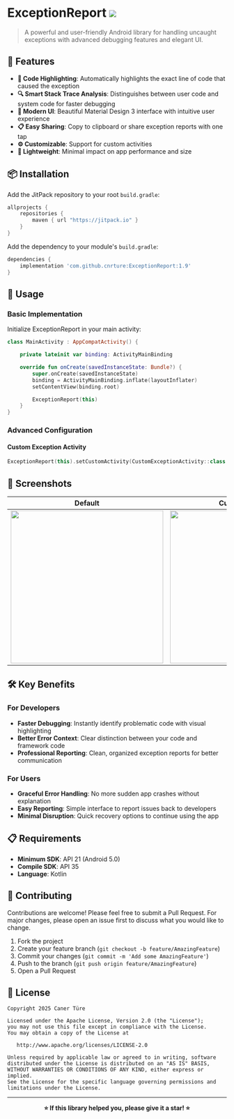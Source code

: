 # ExceptionReport [![](https://jitpack.io/v/cnrture/ExceptionReport.svg)](https://jitpack.io/#cnrture/ExceptionReport)

> A powerful and user-friendly Android library for handling uncaught exceptions with advanced
> debugging features and elegant UI.

## 🚀 Features

- **🎯 Code Highlighting**: Automatically highlights the exact line of code that caused the exception
- **🔍 Smart Stack Trace Analysis**: Distinguishes between user code and system code for faster
  debugging
- **🎨 Modern UI**: Beautiful Material Design 3 interface with intuitive user experience
- **📋 Easy Sharing**: Copy to clipboard or share exception reports with one tap
- **⚙️ Customizable**: Support for custom activities
- **📱 Lightweight**: Minimal impact on app performance and size

## 📦 Installation

Add the JitPack repository to your root `build.gradle`:

```gradle
allprojects { 
    repositories {
        maven { url "https://jitpack.io" }
    }
}
```

Add the dependency to your module's `build.gradle`:

```gradle
dependencies {
    implementation 'com.github.cnrture:ExceptionReport:1.9'
}
```

## 📖 Usage

### Basic Implementation

Initialize ExceptionReport in your main activity:

```kotlin
class MainActivity : AppCompatActivity() {

    private lateinit var binding: ActivityMainBinding

    override fun onCreate(savedInstanceState: Bundle?) {
        super.onCreate(savedInstanceState)
        binding = ActivityMainBinding.inflate(layoutInflater)
        setContentView(binding.root)

        ExceptionReport(this)
    }
}
```

### Advanced Configuration
#### Custom Exception Activity

```kotlin
ExceptionReport(this).setCustomActivity(CustomExceptionActivity::class.java)
```

## 🎨 Screenshots

<div align="center">

|                                                         Default                                                          |                                                     Custom Activity                                                      |
|:------------------------------------------------------------------------------------------------------------------------:|:------------------------------------------------------------------------------------------------------------------------:|
| <img src="https://github.com/user-attachments/assets/bc4d53f0-2f4f-4699-9f8b-35d9fd020caa" width="350"/> | <img src="https://github.com/cnrture/ExceptionReport/assets/29903779/f8bdb90f-7bf8-439a-9ca9-11476908406d" width="350"/> |

</div>

## 🛠️ Key Benefits

### For Developers

- **Faster Debugging**: Instantly identify problematic code with visual highlighting
- **Better Error Context**: Clear distinction between your code and framework code
- **Professional Reporting**: Clean, organized exception reports for better communication

### For Users

- **Graceful Error Handling**: No more sudden app crashes without explanation
- **Easy Reporting**: Simple interface to report issues back to developers
- **Minimal Disruption**: Quick recovery options to continue using the app

## 📋 Requirements
- **Minimum SDK**: API 21 (Android 5.0)
- **Compile SDK**: API 35
- **Language**: Kotlin

## 🤝 Contributing
Contributions are welcome! Please feel free to submit a Pull Request. For major changes, please open
an issue first to discuss what you would like to change.

1. Fork the project
2. Create your feature branch (`git checkout -b feature/AmazingFeature`)
3. Commit your changes (`git commit -m 'Add some AmazingFeature'`)
4. Push to the branch (`git push origin feature/AmazingFeature`)
5. Open a Pull Request

## 📄 License

```
Copyright 2025 Caner Türe

Licensed under the Apache License, Version 2.0 (the "License");
you may not use this file except in compliance with the License.
You may obtain a copy of the License at

   http://www.apache.org/licenses/LICENSE-2.0

Unless required by applicable law or agreed to in writing, software
distributed under the License is distributed on an "AS IS" BASIS,
WITHOUT WARRANTIES OR CONDITIONS OF ANY KIND, either express or implied.
See the License for the specific language governing permissions and
limitations under the License.
```

---

<div align="center">
<strong>⭐ If this library helped you, please give it a star! ⭐</strong>
</div>
